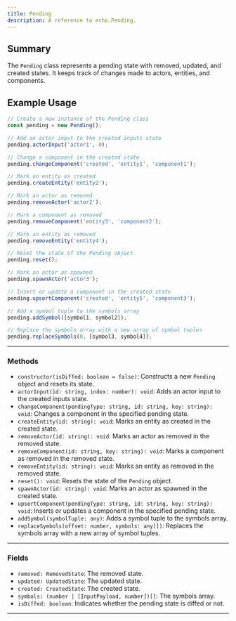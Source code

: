 ```yaml
---
title: Pending
description: A reference to echo.Pending.
---
```


## Summary

The `Pending` class represents a pending state with removed, updated, and created states. It keeps track of changes made to actors, entities, and components.

## Example Usage

```javascript
// Create a new instance of the Pending class
const pending = new Pending();

// Add an actor input to the created inputs state
pending.actorInput('actor1', 0);

// Change a component in the created state
pending.changeComponent('created', 'entity1', 'component1');

// Mark an entity as created
pending.createEntity('entity2');

// Mark an actor as removed
pending.removeActor('actor2');

// Mark a component as removed
pending.removeComponent('entity3', 'component2');

// Mark an entity as removed
pending.removeEntity('entity4');

// Reset the state of the Pending object
pending.reset();

// Mark an actor as spawned
pending.spawnActor('actor3');

// Insert or update a component in the created state
pending.upsertComponent('created', 'entity5', 'component3');

// Add a symbol tuple to the symbols array
pending.addSymbol([symbol1, symbol2]);

// Replace the symbols array with a new array of symbol tuples
pending.replaceSymbols(0, [symbol3, symbol4]);
```

___

### Methods

- `constructor(isDiffed: boolean = false)`: Constructs a new `Pending` object and resets its state.
- `actorInput(id: string, index: number): void`: Adds an actor input to the created inputs state.
- `changeComponent(pendingType: string, id: string, key: string): void`: Changes a component in the specified pending state.
- `createEntity(id: string): void`: Marks an entity as created in the created state.
- `removeActor(id: string): void`: Marks an actor as removed in the removed state.
- `removeComponent(id: string, key: string): void`: Marks a component as removed in the removed state.
- `removeEntity(id: string): void`: Marks an entity as removed in the removed state.
- `reset(): void`: Resets the state of the `Pending` object.
- `spawnActor(id: string): void`: Marks an actor as spawned in the created state.
- `upsertComponent(pendingType: string, id: string, key: string): void`: Inserts or updates a component in the specified pending state.
- `addSymbol(symbolTuple: any)`: Adds a symbol tuple to the symbols array.
- `replaceSymbols(offset: number, symbols: any[])`: Replaces the symbols array with a new array of symbol tuples.

___

### Fields

- `removed: RemovedState`: The removed state.
- `updated: UpdatedState`: The updated state.
- `created: CreatedState`: The created state.
- `symbols: (number | [InputPayload, number])[]`: The symbols array.
- `isDiffed: boolean`: Indicates whether the pending state is diffed or not.

___
